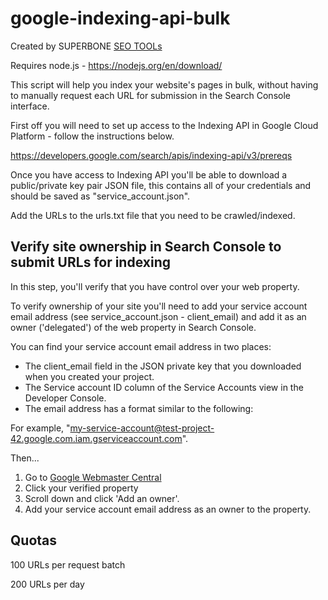 # google-indexing-api-bulk

Created by SUPERBONE [SEO TOOLs](https://superbone.team/)

Requires node.js - https://nodejs.org/en/download/

This script will help you index your website's pages in bulk, without having to manually request each URL for submission in the Search Console interface.

First off you will need to set up access to the Indexing API in Google Cloud Platform - follow the instructions below.

https://developers.google.com/search/apis/indexing-api/v3/prereqs

Once you have access to Indexing API you'll be able to download a public/private key pair JSON file, this contains all of your credentials and should be saved as "service_account.json".

Add the URLs to the urls.txt file that you need to be crawled/indexed.


## Verify site ownership in Search Console to submit URLs for indexing
In this step, you'll verify that you have control over your web property.

To verify ownership of your site you'll need to add your service account email address (see service_account.json - client_email) and add it as an owner ('delegated') of the web property in Search Console.

You can find your service account email address in two places:
- The client_email field in the JSON private key that you downloaded when you created your project.
- The Service account ID column of the Service Accounts view in the Developer Console.
- The email address has a format similar to the following:

For example, "my-service-account@test-project-42.google.com.iam.gserviceaccount.com".

Then...

1. Go to [Google Webmaster Central](https://www.google.com/webmasters/verification/home)
2. Click your verified property
3. Scroll down and click 'Add an owner'.
4. Add your service account email address as an owner to the property.


## Quotas

100 URLs per request batch

200 URLs per day
